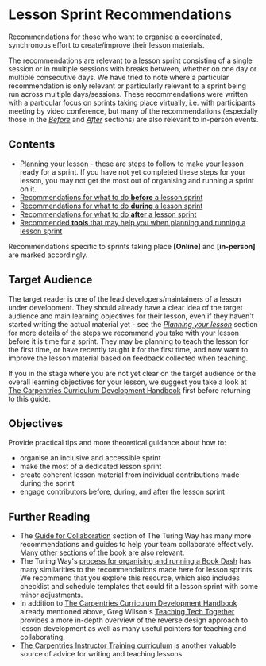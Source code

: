 # Lesson Sprint Recommendations

Recommendations for those who want to organise a coordinated, synchronous effort to create/improve their lesson materials.

The recommendations are relevant to a lesson sprint consisting of a single session or in multiple sessions with breaks between, whether on one day or multiple consecutive days. We have tried to note where a particular recommendation is only relevant or particularly relevant to a sprint being run across multiple days/sessions. These recommendations were written with a particular focus on sprints taking place virtually, i.e. with participants meeting by video conference, but many of the recommendations (especially those in the [_Before_](before.md) and [_After_](after.md) sections) are also relevant to in-person events.


## Contents

- [Planning your lesson](lesson_planning.md) - these are steps to follow to make your lesson ready for a sprint. If you have not yet completed these steps for your lesson, you may not get the most out of organising and running a sprint on it.
- [Recommendations for what to do **before** a lesson sprint](before.md)
- [Recommendations for what to do **during** a lesson sprint](during.md)
- [Recommendations for what to do **after** a lesson sprint](after.md)
- [Recommended **tools** that may help you when planning and running a lesson sprint](tools.md)

Recommendations specific to sprints taking place **[Online]** and **[in-person]**
are marked accordingly.

## Target Audience

The target reader is one of the lead developers/maintainers of a lesson under development.
They should already have a clear idea of the target audience and main learning objectives for their lesson,
even if they haven't started writing the actual material yet -
see the [_Planning your lesson_](lesson_planning.md) section for more details
of the steps we recommend you take with your lesson before it is time for a sprint.
They may be planning to teach the lesson for the first time,
or have recently taught it for the first time,
and now want to improve the lesson material based on feedback collected when teaching.

If you in the stage where you are not yet clear on the target audience or the overall learning objectives for your lesson, we suggest you take a look at [The Carpentries Curriculum Development Handbook](https://cdh.carpentries.org/) first before returning to this guide.


## Objectives

Provide practical tips and more theoretical guidance about how to:

- organise an inclusive and accessible sprint
- make the most of a dedicated lesson sprint
- create coherent lesson material from individual contributions made during the sprint
- engage contributors before, during, and after the lesson sprint


## Further Reading

- The [Guide for Collaboration](https://the-turing-way.netlify.app/collaboration/collaboration.html) section of The Turing Way has many more recommendations and guides to help your team collaborate effectively. [Many other sections of the book](https://the-turing-way.netlify.app/welcome.html) are also relevant.
- The Turing Way's [process for organising and running a Book Dash](https://the-turing-way.netlify.app/community-handbook/bookdash.html) has many similarities to the recommendations made here for lesson sprints. We recommend that you explore this resource, which also includes checklist and schedule templates that could fit a lesson sprint with some minor adjustments.
- In addition to [The Carpentries Curriculum Development Handbook](https://cdh.carpentries.org/) already mentioned above, Greg Wilson's [Teaching Tech Together](https://teachtogether.tech) provides a more in-depth overview of the reverse design approach to lesson development as well as many useful pointers for teaching and collaborating.
- [The Carpentries Instructor Training curriculum](https://carpentries.github.io/instructor-training/) is another valuable source of advice for writing and teaching lessons.
